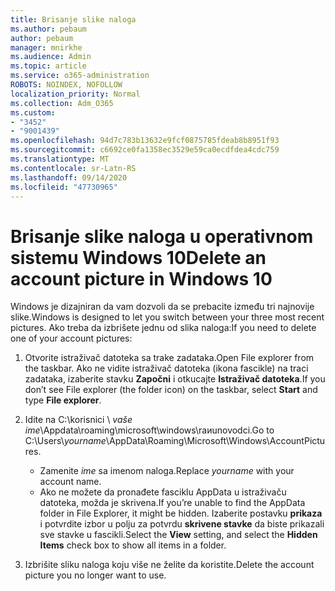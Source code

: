 ```yaml
---
title: Brisanje slike naloga
ms.author: pebaum
author: pebaum
manager: mnirkhe
ms.audience: Admin
ms.topic: article
ms.service: o365-administration
ROBOTS: NOINDEX, NOFOLLOW
localization_priority: Normal
ms.collection: Adm_O365
ms.custom:
- "3452"
- "9001439"
ms.openlocfilehash: 94d7c783b13632e9fcf0875785fdeab8b8951f93
ms.sourcegitcommit: c6692ce0fa1358ec3529e59ca0ecdfdea4cdc759
ms.translationtype: MT
ms.contentlocale: sr-Latn-RS
ms.lasthandoff: 09/14/2020
ms.locfileid: "47730965"
---
```

# <a name="delete-an-account-picture-in-windows-10"></a><span data-ttu-id="35bd1-102">Brisanje slike naloga u operativnom sistemu Windows 10</span><span class="sxs-lookup"><span data-stu-id="35bd1-102">Delete an account picture in Windows 10</span></span>

<span data-ttu-id="35bd1-103">Windows je dizajniran da vam dozvoli da se prebacite između tri najnovije slike.</span><span class="sxs-lookup"><span data-stu-id="35bd1-103">Windows is designed to let you switch between your three most recent pictures.</span></span> <span data-ttu-id="35bd1-104">Ako treba da izbrišete jednu od slika naloga:</span><span class="sxs-lookup"><span data-stu-id="35bd1-104">If you need to delete one of your account pictures:</span></span>

1. <span data-ttu-id="35bd1-105">Otvorite istraživač datoteka sa trake zadataka.</span><span class="sxs-lookup"><span data-stu-id="35bd1-105">Open File explorer from the taskbar.</span></span> <span data-ttu-id="35bd1-106">Ako ne vidite istraživač datoteka (ikona fascikle) na traci zadataka, izaberite stavku **Započni** i otkucajte **Istraživač datoteka**.</span><span class="sxs-lookup"><span data-stu-id="35bd1-106">If you don’t see File explorer (the folder icon) on the taskbar, select **Start** and type **File explorer**.</span></span>

2. <span data-ttu-id="35bd1-107">Idite na C:\korisnici \\ *vaše ime*\Appdata\roaming\microsoft\windows\raиunovodci.</span><span class="sxs-lookup"><span data-stu-id="35bd1-107">Go to C:\Users\\*yourname*\AppData\Roaming\Microsoft\Windows\AccountPictures.</span></span> 
    - <span data-ttu-id="35bd1-108">Zamenite *ime* sa imenom naloga.</span><span class="sxs-lookup"><span data-stu-id="35bd1-108">Replace *yourname* with your account name.</span></span>
    - <span data-ttu-id="35bd1-109">Ako ne možete da pronađete fasciklu AppData u istraživaču datoteka, možda je skrivena.</span><span class="sxs-lookup"><span data-stu-id="35bd1-109">If you’re unable to find the AppData folder in File Explorer, it might be hidden.</span></span> <span data-ttu-id="35bd1-110">Izaberite postavku **prikaza** i potvrdite izbor u polju za potvrdu **skrivene stavke** da biste prikazali sve stavke u fascikli.</span><span class="sxs-lookup"><span data-stu-id="35bd1-110">Select the **View** setting, and select the **Hidden Items** check box to show all items in a folder.</span></span>

3. <span data-ttu-id="35bd1-111">Izbrišite sliku naloga koju više ne želite da koristite.</span><span class="sxs-lookup"><span data-stu-id="35bd1-111">Delete the account picture you no longer want to use.</span></span>
 
 
